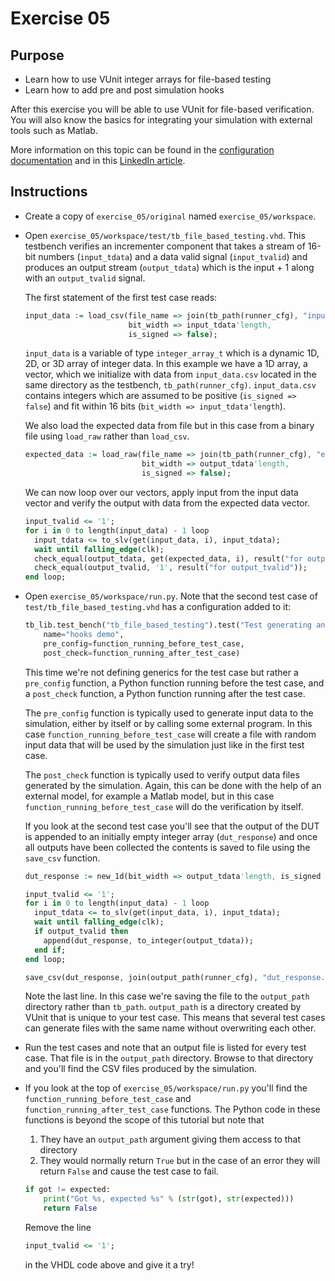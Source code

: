 # Exercise 05
## Purpose

* Learn how to use VUnit integer arrays for file-based testing
* Learn how to add pre and post simulation hooks

After this exercise you will be able to use VUnit for file-based verification. You will also know the basics for integrating your simulation with external tools such as Matlab.

More information on this topic can be found in the [configuration documentation](http://vunit.github.io/py/ui.html#configurations) and in this [LinkedIn article](https://www.linkedin.com/pulse/vunit-matlab-integration-lars-asplund).

## Instructions

* Create a copy of `exercise_05/original` named `exercise_05/workspace`.
* Open `exercise_05/workspace/test/tb_file_based_testing.vhd`. This testbench verifies an incrementer component that takes a stream of 16-bit numbers (`input_tdata`) and a data valid signal (`input_tvalid`) and produces an output stream (`output_tdata`) which is the input + 1 along with an `output_tvalid` signal.

    The first statement of the first test case reads:

    ``` vhdl
    input_data := load_csv(file_name => join(tb_path(runner_cfg), "input_data.csv"),
                           bit_width => input_tdata'length,
                           is_signed => false);
    ```


  `input_data` is a variable of type `integer_array_t` which is a dynamic 1D, 2D, or 3D array of integer data. In this example we have a 1D array, a vector, which we initialize with data from `input_data.csv` located in the same directory as the testbench, `tb_path(runner_cfg)`. `input_data.csv` contains integers which are assumed to be positive (`is_signed => false`) and fit within 16 bits (`bit_width => input_tdata'length`).

  We also load the expected data from file but in this case from a binary file using `load_raw` rather than `load_csv`.

    ``` vhdl
    expected_data := load_raw(file_name => join(tb_path(runner_cfg), "expected_data.dat"),
                              bit_width => output_tdata'length,
                              is_signed => false);
    ```

  We can now loop over our vectors, apply input from the input data vector and verify the output with data from the expected data vector.

    ``` vhdl
    input_tvalid <= '1';
    for i in 0 to length(input_data) - 1 loop
      input_tdata <= to_slv(get(input_data, i), input_tdata);
      wait until falling_edge(clk);
      check_equal(output_tdata, get(expected_data, i), result("for output_tdata"));
      check_equal(output_tvalid, '1', result("for output_tvalid"));
    end loop;
    ```

* Open `exercise_05/workspace/run.py`. Note that the second test case of `test/tb_file_based_testing.vhd` has a configuration added to it:

    ``` python
    tb_lib.test_bench("tb_file_based_testing").test("Test generating and verifying data in hooks").add_config(
        name="hooks demo",
        pre_config=function_running_before_test_case,
        post_check=function_running_after_test_case)
    ```

  This time we're not defining generics for the test case but rather a `pre_config` function, a Python function running before the test case, and a `post_check` function, a Python function running after the test case.

  The `pre_config` function is typically used to generate input data to the simulation, either by itself or by calling some external program. In this case `function_running_before_test_case` will create a file with random input data that will be used by the simulation just like in the first test case.

  The `post_check` function is typically used to verify output data files generated by the simulation. Again, this can be done with the help of an external model, for example a Matlab model, but in this case `function_running_before_test_case` will do the verification by itself.

  If you look at the second test case you'll see that the output of the DUT is appended to an initially empty integer array (`dut_response`) and once all outputs have been collected the contents is saved to file using the `save_csv` function.

    ``` vhdl
    dut_response := new_1d(bit_width => output_tdata'length, is_signed => false);

    input_tvalid <= '1';
    for i in 0 to length(input_data) - 1 loop
      input_tdata <= to_slv(get(input_data, i), input_tdata);
      wait until falling_edge(clk);
      if output_tvalid then
        append(dut_response, to_integer(output_tdata));
      end if;
    end loop;

    save_csv(dut_response, join(output_path(runner_cfg), "dut_response.csv"));
    ```

  Note the last line. In this case we're saving the file to the `output_path` directory rather than `tb_path`. `output_path` is a directory created by VUnit that is unique to your test case. This means that several test cases can generate files with the same name without overwriting each other.

* Run the test cases and note that an output file is listed for every test case. That file is in the `output_path` directory. Browse to that directory and you'll find the CSV files produced by the simulation.

* If you look at the top of `exercise_05/workspace/run.py` you'll find the `function_running_before_test_case` and `function_running_after_test_case` functions. The Python code in these functions is beyond the scope of this tutorial but note that
    1. They have an `output_path` argument giving them access to that directory
    2. They would normally return `True` but in the case of an error they will return `False` and cause the test case to fail.
    ``` python
    if got != expected:
        print("Got %s, expected %s" % (str(got), str(expected)))
        return False
    ```

    Remove the line

    ``` vhdl
    input_tvalid <= '1';
    ```

    in the VHDL code above and give it a try!
